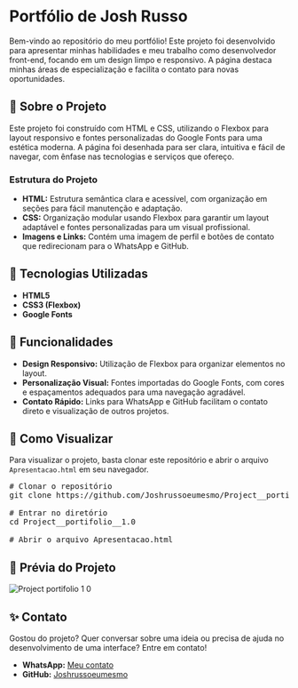 <h1>Portfólio de Josh Russo</h1>

<p>Bem-vindo ao repositório do meu portfólio! Este projeto foi desenvolvido para apresentar minhas habilidades e meu trabalho como desenvolvedor front-end, focando em um design limpo e responsivo. A página destaca minhas áreas de especialização e facilita o contato para novas oportunidades.</p>

<h2>📌 Sobre o Projeto</h2>

<p>Este projeto foi construído com HTML e CSS, utilizando o Flexbox para layout responsivo e fontes personalizadas do Google Fonts para uma estética moderna. A página foi desenhada para ser clara, intuitiva e fácil de navegar, com ênfase nas tecnologias e serviços que ofereço.</p>

<h3>Estrutura do Projeto</h3>

<ul>
    <li><strong>HTML:</strong> Estrutura semântica clara e acessível, com organização em seções para fácil manutenção e adaptação.</li>
    <li><strong>CSS:</strong> Organização modular usando Flexbox para garantir um layout adaptável e fontes personalizadas para um visual profissional.</li>
    <li><strong>Imagens e Links:</strong> Contém uma imagem de perfil e botões de contato que redirecionam para o WhatsApp e GitHub.</li>
</ul>

<h2>🚀 Tecnologias Utilizadas</h2>

<ul>
    <li><strong>HTML5</strong></li>
    <li><strong>CSS3 (Flexbox)</strong></li>
    <li><strong>Google Fonts</strong></li>
</ul>

<h2>🎨 Funcionalidades</h2>

<ul>
    <li><strong>Design Responsivo:</strong> Utilização de Flexbox para organizar elementos no layout.</li>
    <li><strong>Personalização Visual:</strong> Fontes importadas do Google Fonts, com cores e espaçamentos adequados para uma navegação agradável.</li>
    <li><strong>Contato Rápido:</strong> Links para WhatsApp e GitHub facilitam o contato direto e visualização de outros projetos.</li>
</ul>

<h2>🔗 Como Visualizar</h2>

<p>Para visualizar o projeto, basta clonar este repositório e abrir o arquivo <code>Apresentacao.html</code> em seu navegador.</p>

<pre>
# Clonar o repositório
git clone https://github.com/Joshrussoeumesmo/Project__portifolio__1.0.git

# Entrar no diretório
cd Project__portifolio__1.0

# Abrir o arquivo Apresentacao.html
</pre>


<h2>📸 Prévia do Projeto</h2>


![Project portifolio 1 0](https://github.com/user-attachments/assets/7aab20e7-233f-43ac-ac1f-0e7b42ebc1bf)


<h2>✨ Contato</h2>

<p>Gostou do projeto? Quer conversar sobre uma ideia ou precisa de ajuda no desenvolvimento de uma interface? Entre em contato!</p>

<ul>
    <li><strong>WhatsApp:</strong> <a href="https://bit.ly/Contato_JoshRusso">Meu contato</a></li>
    <li><strong>GitHub:</strong> <a href="https://github.com/Joshrussoeumesmo">Joshrussoeumesmo</a></li>
</ul>
